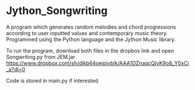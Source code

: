 # Jython_Songwriting

A program which generates random melodies and chord progressions according to user inputted values and contemporary music theory.
Programmed using the Python language and the Jython Music library. 

To run the program, download both files in the dropbox link and open Songwriting.py from JEM.jar
https://www.dropbox.com/sh/dlkb64oejpivblk/AAA1DZnaqcQlvK9o8_Y0xCi_a?dl=0

Code is stored in main.py if interested.

